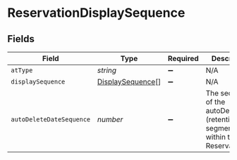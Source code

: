 # ReservationDisplaySequence


## Fields

| Field                                                                         | Type                                                                          | Required                                                                      | Description                                                                   |
| ----------------------------------------------------------------------------- | ----------------------------------------------------------------------------- | ----------------------------------------------------------------------------- | ----------------------------------------------------------------------------- |
| `atType`                                                                      | *string*                                                                      | :heavy_minus_sign:                                                            | N/A                                                                           |
| `displaySequence`                                                             | [DisplaySequence](../../models/shared/displaysequence.md)[]                   | :heavy_minus_sign:                                                            | N/A                                                                           |
| `autoDeleteDateSequence`                                                      | *number*                                                                      | :heavy_minus_sign:                                                            | The sequence of the autoDeleteDate (retention segment) within the Reservation |